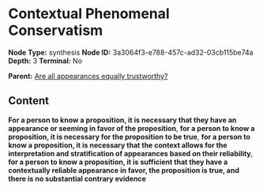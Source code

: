 # Contextual Phenomenal Conservatism

**Node Type:** synthesis
**Node ID:** 3a3064f3-e788-457c-ad32-03cb115be74a
**Depth:** 3
**Terminal:** No

**Parent:** [Are all appearances equally trustworthy?](are-all-appearances-equally-trustworthy.md)

## Content

**For a person to know a proposition, it is necessary that they have an appearance or seeming in favor of the proposition**, **for a person to know a proposition, it is necessary for the proposition to be true**, **for a person to know a proposition, it is necessary that the context allows for the interpretation and stratification of appearances based on their reliability**, **for a person to know a proposition, it is sufficient that they have a contextually reliable appearance in favor, the proposition is true, and there is no substantial contrary evidence**
